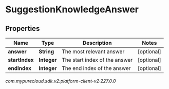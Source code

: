 # SuggestionKnowledgeAnswer


## Properties

| Name | Type | Description | Notes |
| ------------ | ------------- | ------------- | ------------- |
| **answer** | **String** | The most relevant answer |  [optional] |
| **startIndex** | **Integer** | The start index of the answer |  [optional] |
| **endIndex** | **Integer** | The end index of the answer |  [optional] |




_com.mypurecloud.sdk.v2:platform-client-v2:227.0.0_
